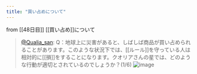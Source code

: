 ```yaml
---
title: "買い占めについて"
---
```


from [[48日目]]
[[買い占め]]について
> [@Qualia_san](https://twitter.com/Qualia_san/status/1602681166502322176?s=20&t=UxTwBsJstd9LfCK_4uqQ1A): Q：地球上に災害があると、しばしば商品が買い占められることがあります。このような状況下では、[[ルール]]を守っている人は相対的に[[損]]をすることになります。クオリアさんの星では、どのような行動が適切とされているのでしょうか？(1/6)
> ![image](https://pbs.twimg.com/media/Fj3dYmYakAAG0Dl.png)
